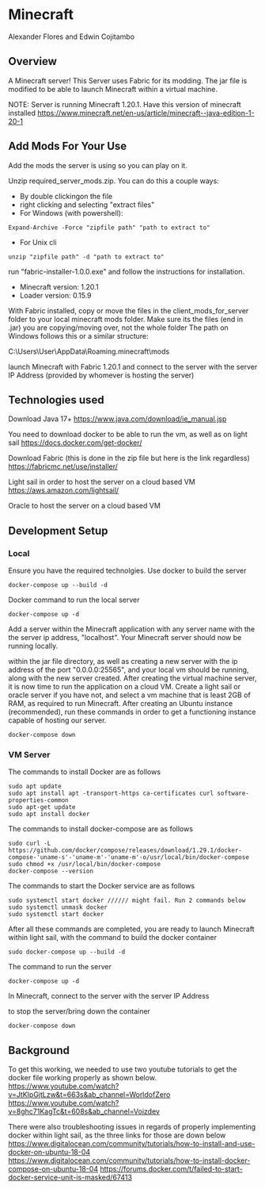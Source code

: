 # Minecraft
Alexander Flores and Edwin Cojitambo

## Overview

A Minecraft server! This Server uses Fabric for its modding.
The jar file is modified to be able to launch Minecraft within a virtual machine.

NOTE: Server is running Minecraft 1.20.1. Have this version of minecraft installed
https://www.minecraft.net/en-us/article/minecraft--java-edition-1-20-1 

## Add Mods For Your Use

Add the mods the server is using so you can play on it.

Unzip required_server_mods.zip. You can do this a couple ways: 

* By double clickingon the file
* right clicking and selecting "extract files"
* For Windows (with powershell): 
```
Expand-Archive -Force "zipfile path" "path to extract to"
```
* For Unix cli
```
unzip "zipfile path" -d "path to extract to"
```

run "fabric-installer-1.0.0.exe" and follow the instructions for installation.
* Minecraft version: 1.20.1
* Loader version: 0.15.9

With Fabric installed, copy or move the files in the client_mods_for_server folder to your local minecraft mods folder.
Make sure its the files (end in .jar) you are copying/moving over, not the whole folder
The path on Windows follows this or a similar structure:

C:\Users\User\AppData\Roaming\.minecraft\mods

launch Minecraft with Fabric 1.20.1 and connect to the server with the server IP Address (provided by whomever is hosting the server)

## Technologies used

Download Java 17+
https://www.java.com/download/ie_manual.jsp 

You need to download docker to be able to run the vm, as well as on light sail
https://docs.docker.com/get-docker/

Download Fabric (this is done in the zip file but here is the link regardless)
https://fabricmc.net/use/installer/ 

Light sail in order to host the server on a cloud based VM
https://aws.amazon.com/lightsail/

Oracle to host the server on a cloud based VM

## Development Setup

### Local

Ensure you have the required technolgies. Use docker to build the server
```
docker-compose up --build -d
```

Docker command to run the local server
```
docker-compose up -d
```

Add a server within the Minecraft application with any server name with
the the server ip address, "localhost". Your Minecraft server should now be running locally.

within the jar file directory, as well as creating a new server with the ip
address of the port "0.0.0.0:25565", and your local vm should be running, along
with the new server created. After creating the virtual machine server, it is
now time to run the application on a cloud VM. Create a light sail or oracle server if you
have not, and select a vm machine that is least 2GB of RAM, as required to run Minecraft. 
After creating an Ubuntu instance (recommended), run these commands in order to get a functioning instance capable of hosting
our server.

```
docker-compose down
```

### VM Server

The commands to install Docker are as follows
```
sudo apt update
sudo apt install apt -transport-https ca-certificates curl software-properties-common
sudo apt-get update
sudo apt install docker
```

The commands to install docker-compose are as follows
```
sudo curl -L https://github.com/docker/compose/releases/download/1.29.1/docker-compose-'uname-s'-'uname-m'-'uname-m'-o/usr/local/bin/docker-compose
sudo chmod +x /usr/local/bin/docker-compose
docker-compose --version
```

The commands to start the Docker service are as follows
```
sudo systemctl start docker ////// might fail. Run 2 commands below
sudo systemctl unmask docker
sudo systemctl start docker
```

After all these commands are completed, you are ready to launch Minecraft within
light sail, with the command to build the docker container
```
sudo docker-compose up --build -d
```

The command to run the server
```
docker-compose up -d
```

In Minecraft, connect to the server with the server IP Address

to stop the server/bring down the container
```
docker-compose down
```

## Background

To get this working, we needed to use two youtube tutorials to get the docker
file working properly as shown below.
https://www.youtube.com/watch?v=JtKIpGjtLzw&t=663s&ab_channel=WorldofZero
https://www.youtube.com/watch?v=8ghc71KagTc&t=608s&ab_channel=Voizdev

There were also troubleshooting issues in regards of properly implementing
docker within light sail, as the three links for those are down below
https://www.digitalocean.com/community/tutorials/how-to-install-and-use-docker-on-ubuntu-18-04
https://www.digitalocean.com/community/tutorials/how-to-install-docker-compose-on-ubuntu-18-04
https://forums.docker.com/t/failed-to-start-docker-service-unit-is-masked/67413
